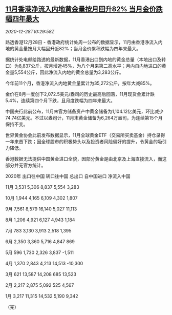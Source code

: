 <!--1609152892000-->
[11月香港净流入内地黄金量按月回升82% 当月金价跌幅四年最大](https://cn.reuters.com/article/chin-hk-nov-gold-flow-1228-idCNKBS2920RR)
------

<div><i>2020-12-28T10:29:58Z</i></div><p>路透香港12月28日 - 香港政府统计处周一公布的数据显示，11月由香港净流入内地的黄金量按月大幅回升近82%；当月金价累积跌幅为四年来最大。</p><p>据统计处电邮给路透的最新数据，11月香港出口到内地的黄金总量（本地出口及转口）为8,837公斤，按月增近45%，为八个月来第二高水平；月内自内地进口的黄金量5,554公斤，因此净流入内地的黄金总量为3,283公斤。</p><p>今年前11个月，香港净流入内地黄金量累计为35,272公斤，按年大减85%。</p><p>金价在8月一度创下2,072.5美元/盎司的历史最高后回落，11月现货金累计跌5.4%，连续第四个月下跌，且月度跌幅为四年来最大。</p><p>中国央行此前公布，11月末官方储备资产中黄金储备为1,104.12亿美元，环比减少74.74亿美元。不过以盎司计，11月末黄金储备为6,264万盎司，为连续第15个月保持不变。</p><p>世界黄金协会此前发布数据显示，11月全球黄金ETF（交易所买卖基金）持仓录得一年来首下跌；因全球股市的积极势头以及投资者风险偏好的提升，令黄金的吸引力降低。</p><p>香港数据无法提供中国黄金进口全貌，因部分黄金是由北京及上海直接流入，而这部分并无官方统计。</p><p>2020年 出口往中国 转口往中国 总出口 自中国进口 净流入中国</p><p>11月 3,531 5,306 8,837 5,554 3,283</p><p>10月 1,944 4,165 6,109 4,302 1,807</p><p>9月 7,561 8,579 16,140 5,027 11,113</p><p>8月 1,206 4,921 6,127 4,943 1,184</p><p>7月 783 3,130 3,913 2,518 1,395</p><p>6月 2,350 3,360 5,716 4,847 869</p><p>5月 596 1,730 2,326 3,837 -1,511</p><p>4月 1,370 2,843 4,213 14,513 -10,300</p><p>3月 621 13,587 14,208 685 13,523</p><p>2月 2,217 2,875 5,092 525 4,567</p><p>1月 3,217 11,315 14,532 5,190 9,342</p><p>（完）</p>
